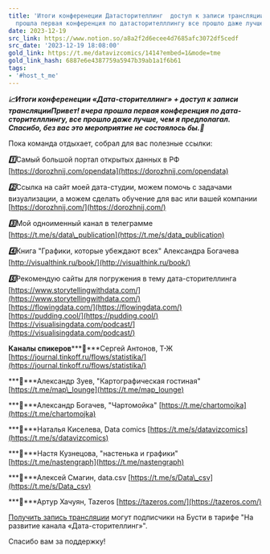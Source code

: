```yaml
---
title: 'Итоги конференеции Датасторителлинг  доступ к записи трансляцииПривет вчера
  прошла первая конференция по датасторителллингу все прошло даже лучше чем '
date: 2023-12-19
src_link: https://www.notion.so/a8a2f2d6ecee4d7685afc3072df5cedf
src_date: '2023-12-19 18:08:00'
gold_link: https://t.me/datavizcomics/1414?embed=1&mode=tme
gold_link_hash: 6887e6e4387759a5947b39ab1a1f6b61
tags:
- '#host_t_me'
---
```


***📈*****Итоги конференеции «Дата-сторителлинг» + доступ к записи трансляции**Привет! вчера прошла первая конференция по дата-сторителллингу, все прошло даже лучше, чем я предполагал. Спасибо, без вас это мероприятие не состоялось бы.***🤗***  
  
Пока команда отдыхает, собрал для вас полезные ссылки:  
  
***1️⃣***Самый большой портал открытых данных в РФ [https://dorozhnij.com/opendata](https://dorozhnij.com/opendata)  
  
***2️⃣***Ссылка на сайт моей дата-студии, можем помочь с задачами визуализации, а можем сделать обучение для вас или вашей компании [https://dorozhnij.com/](https://dorozhnij.com/)  
  
***3️⃣***Мой одноименный канал в телеграмме [https://t.me/s/data\_publication](https://t.me/s/data_publication)  
  
***4️⃣***Книга "Графики, которые убеждают всех" Александра Богачева [http://visualthink.ru/book/](http://visualthink.ru/book/)  
  
***5️⃣***Рекомендую сайты для погружения в тему дата-сторителлинга  
[https://www.storytellingwithdata.com/](https://www.storytellingwithdata.com/)  
[https://flowingdata.com/](https://flowingdata.com/)  
[https://pudding.cool/](https://pudding.cool/)  
[https://visualisingdata.com/podcast/](https://visualisingdata.com/podcast/)  
  
**Каналы спикеров*****🔴***Сергей Антонов, Т-Ж [https://journal.tinkoff.ru/flows/statistika/](https://journal.tinkoff.ru/flows/statistika/)   
  
***🔴***Александр Зуев, "Картографическая гостиная" [https://t.me/map\_lounge](https://t.me/map_lounge)  
  
***🔴***Александр Богачев, "Чартомойка" [https://t.me/chartomojka](https://t.me/chartomojka)  
  
***🔴***Наталья Киселева, Data comics [https://t.me/s/datavizcomics](https://t.me/s/datavizcomics)  
  
***🔴***Настя Кузнецова, "настенька и графики" [https://t.me/nastengraph](https://t.me/nastengraph)  
  
***🔴***Алексей Смагин, data.csv [https://t.me/s/Data\_csv](https://t.me/s/Data_csv)  
  
***🔴***Артур Хачуян, Tazeros [https://tazeros.com/](https://tazeros.com/)  
  
[Получить запись трансляции](https://boosty.to/dorozhnij/purchase/2310105?ssource=DIRECT&share=subscription_link)  могут подписчики на Бусти в тарифе "На развитие канала «Дата-сторителлинг»".  
  
Спасибо вам за поддержку!